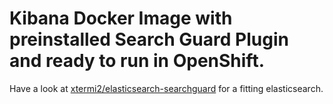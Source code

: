 # Kibana Docker Image with preinstalled Search Guard Plugin and ready to run in OpenShift.

Have a look at [xtermi2/elasticsearch-searchguard](https://github.com/xtermi2/elasticsearch-searchguard) for a fitting elasticsearch.
